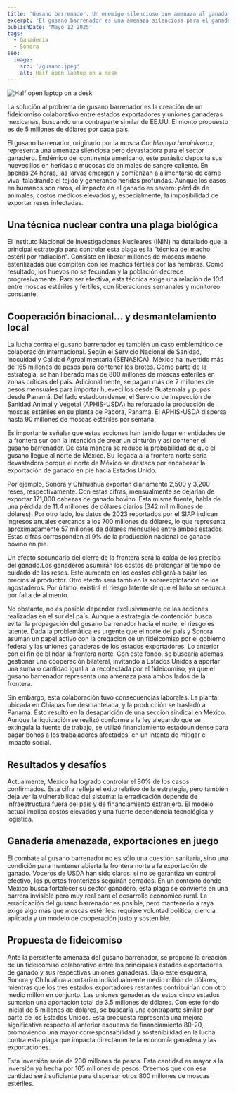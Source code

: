 ```yaml
---
title: 'Gusano barrenador: Un enemigo silencioso que amenaza al ganado Sonorense'
excerpt: 'El gusano barrenador es una amenaza silenciosa para el ganada dería sonorense. Su impacto en el ganado es severo, con pérdidas de animales e imposibilidad de exportación. La principal estrategia de control es la "técnica del macho estéril por radiación". México ha invertido significativamente y colabora internacionalmente, importando moscas estériles. La lucha contra esta plaga requiere voluntad política y cooperación sostenible para proteger la ganadería mexicana. La solución al problema es un fideicomiso colaborativo entre estados exportadores y uniones ganaderas mexicanas.'
publishDate: 'Mayo 12 2025'
tags:
  - Ganadería
  - Sonora
seo:
  image:
    src: '/gusano.jpeg'
    alt: Half open laptop on a desk
---
```


![Half open laptop on a desk](/gusano.jpeg)

La solución al problema de gusano barrenador es la creación de un fideicomiso colaborativo entre estados exportadores y uniones ganaderas mexicanas, buscando una contraparte similar de EE.UU. El monto propuesto es de 5 millones de dólares por cada país.

El gusano barrenador, originado por la mosca _Cochliomya hominivorax_, representa una amenaza silenciosa pero devastadora para el sector ganadero.
Endémico del continente americano, este parásito deposita sus huevecillos en heridas o mucosas de animales de sangre caliente.
En apenas 24 horas, las larvas emergen y comienzan a alimentarse de carne viva, taladrando el tejido y generando heridas profundas.
Aunque los casos en humanos son raros, el impacto en el ganado es severo: pérdida de animales, costos médicos elevados y, especialmente, la imposibilidad de exportar reses infectadas.

## Una técnica nuclear contra una plaga biológica
El Instituto Nacional de Investigaciones Nucleares (ININ) ha detallado que la principal estrategia para controlar esta plaga es la "técnica del macho estéril por radiación".
Consiste en liberar millones de moscas macho esterilizadas que compiten con los machos fértiles por las hembras.
Como resultado, los huevos no se fecundan y la población decrece progresivamente.
Para ser efectiva, esta técnica exige una relación de 10:1 entre moscas estériles y fértiles, con liberaciones semanales y monitoreo constante.

## Cooperación binacional... y desmantelamiento local

La lucha contra el gusano barrenador es también un caso emblemático de colaboración internacional.
Según el Servicio Nacional de Sanidad, Inocuidad y Calidad Agroalimentaria (SENASICA), México ha invertido más de 165 millones de pesos para contener los brotes.
Como parte de la estrategia, se han liberado más de 800 millones de moscas estériles en zonas críticas del país.
Adicionalmente, se pagan más de 2 millones de pesos mensuales para importar huevecillos desde Guatemala y pupas desde Panamá.
Del lado estadounidense, el Servicio de Inspección de Sanidad Animal y Vegetal (APHIS-USDA) ha reforzado la producción de moscas estériles en su planta de Pacora, Panamá.
El APHIS-USDA dispersa hasta 90 millones de moscas estériles por semana.

Es importante señalar que estas acciones han tenido lugar en entidades de la frontera sur con la intención de crear un cinturón y así contener el gusano barrenador.
De esta manera se reduce la probabilidad de que el gusano llegue al norte de México.
Su llegada a la frontera norte sería devastadora porque el norte de México se destaca por encabezar la exportación de ganado en pie hacia Estados Unido.

Por ejemplo, Sonora y Chihuahua exportan diariamente 2,500 y 3,200 reses, respectivamente.
Con estas cifras, mensualmente se dejarían de exportar 171,000 cabezas de ganado bovino.
Esta misma fuente, habla de una pérdida de 11.4 millones de dólares diarios (342 mil millones de dólares).
Por otro lado, los datos de 2023 reportados por el SIAP indican ingresos anuales cercanos a los 700 millones de dólares, lo que representa aproximadamente 57 millones de dólares mensuales entre ambos estados.
Estas cifras corresponden al 9% de la producción nacional de ganado bovino en pie.

Un efecto secundario del cierre de la frontera será la caída de los precios del ganado.Los ganaderos asumirán los costos de prolongar el tiempo de cuidado de las reses.
Este aumento en los costos obligará a bajar los precios al productor.
Otro efecto será también la sobreexplotación de los agostaderos.
Por último, existirá el riesgo latente de que el hato se reduzca por falta de alimento.

No obstante, no es posible depender exclusivamente de las acciones realizadas en el sur del país.
Aunque a estrategia de contención busca evitar la propagación del gusano barrenador hacia el norte, el riesgo es latente.
Dada la problemática es urgente que el norte del país y Sonora asuman un papel activo con la creqacion de un fideicomiso por el gobierno federal y las uniones ganaderas de los estados exportadores.
Lo anterior con el fin de blindar la frontera norte.
Con este fondo, se buscaría además gestionar una cooperación bilateral, invitando a Estados Unidos a aportar una suma o cantidad igual a la recolectada por el fideicomiso, ya que el gusano barrenador representa una amenaza para ambos lados de la frontera.

Sin embargo, esta colaboración tuvo consecuencias laborales.
La planta ubicada en Chiapas fue desmantelada, y la producción se trasladó a Panamá.
Esto resultó en la desaparición de una sección sindical en México.
Aunque la liquidación se realizó conforme a la ley alegando que se extinguía la fuente de trabajo, se utilizó financiamiento estadounidense para pagar bonos a los trabajadores afectados, en un intento de mitigar el impacto social.

## Resultados y desafíos

Actualmente, México ha logrado controlar el 80% de los casos confirmados.
Esta cifra refleja el éxito relativo de la estrategia, pero también deja ver la vulnerabilidad del sistema: la erradicación depende de infraestructura fuera del país y de financiamiento extranjero.
El modelo actual implica costos elevados y una fuerte dependencia tecnológica y logística.

## Ganadería amenazada, exportaciones en juego

El combate al gusano barrenador no es sólo una cuestión sanitaria, sino una condición para mantener abierta la frontera norte a la exportación de ganado.
Voceros de USDA han sido claros: si no se garantiza un control efectivo, los puertos fronterizos seguirán cerrados.
En un contexto donde México busca fortalecer su sector ganadero, esta plaga se convierte en una barrera invisible pero muy real para el desarrollo económico rural.
La erradicación del gusano barrenador es posible, pero mantenerlo a raya exige algo más que moscas estériles: requiere voluntad política, ciencia aplicada y un modelo de cooperación justo y sostenible.

## Propuesta de fideicomiso

Ante la persistente amenaza del gusano barrenador, se propone la creación de un fideicomiso colaborativo entre los principales estados exportadores de ganado y sus respectivas uniones ganaderas.
Bajo este esquema, Sonora y Chihuahua aportarían individualmente medio millón de dólares, mientras que los tres estados exportadores restantes contribuirían con otro medio millón en conjunto.
Las uniones ganaderas de estos cinco estados sumarían una aportación total de 3.5 millones de dólares.
Con este fondo inicial de 5 millones de dólares, se buscaría una contraparte similar por parte de los Estados Unidos.
Esta propuesta representa una mejora significativa respecto al anterior esquema de financiamiento 80-20, promoviendo una mayor corresponsabilidad y sostenibilidad en la lucha contra esta plaga que impacta directamente la economía ganadera y las exportaciones.

Esta inversión sería de 200 millones de pesos. Esta cantidad es mayor a la inversión ya hecha por 165 millones de pesos.
Creemos que con esa cantidad será suficiente para dispersar otros 800 millones de moscas estériles.